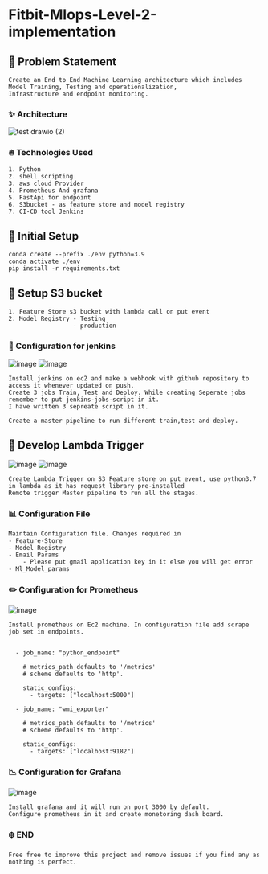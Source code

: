 # Fitbit-Mlops-Level-2-implementation
## 🚀 Problem Statement

```
Create an End to End Machine Learning architecture which includes 
Model Training, Testing and operationalization, 
Infrastructure and endpoint monitoring.
```

### ✨ Architecture
![test drawio (2)](https://user-images.githubusercontent.com/40850370/166421284-ae6e632f-2633-4f7a-b1be-8538ebab6b42.png)

### 🔥 Technologies Used
``` 
1. Python 
2. shell scripting 
3. aws cloud Provider 
4. Prometheus And grafana
5. FastApi for endpoint 
6. S3bucket - as feature store and model registry 
7. CI-CD tool Jenkins
```

## 👷 Initial Setup 
```commandline
conda create --prefix ./env python=3.9
conda activate ./env 
pip install -r requirements.txt 
```
## 💭 Setup S3 bucket
```
1. Feature Store s3 bucket with lambda call on put event
2. Model Registry - Testing 
                  - production
```
### 🔅 Configuration for jenkins
![image](https://user-images.githubusercontent.com/40850370/166425649-dfc7e79f-ff89-455b-bb9b-58e744549785.png)
![image](https://user-images.githubusercontent.com/40850370/166425685-ae6b90ca-1a09-43e2-b3d8-8be633e30fa8.png)

```
Install jenkins on ec2 and make a webhook with github repository to access it whenever updated on push.
Create 3 jobs Train, Test and Deploy. While creating Seperate jobs remember to put jenkins-jobs-script in it.
I have written 3 sepreate script in it.

Create a master pipeline to run different train,test and deploy.
```
## 📐 Develop Lambda Trigger
![image](https://user-images.githubusercontent.com/40850370/166426136-7c635c4f-8bfd-4dab-8b4a-1aca754b1d1a.png)
![image](https://user-images.githubusercontent.com/40850370/166426204-17e3f781-6d86-4484-b66c-4025f4ec60f0.png)
```
Create Lambda Trigger on S3 Feature store on put event, use python3.7 in lambda as it has request library pre-installed
Remote trigger Master pipeline to run all the stages.
```
### 📊 Configuration File
```
Maintain Configuration file. Changes required in 
- Feature-Store
- Model Registry 
- Email Params
    - Please put gmail application key in it else you will get error
- Ml_Model_params
```

### ✏️ Configuration for Prometheus 
![image](https://user-images.githubusercontent.com/40850370/166425509-e34fb61f-cc43-451d-b720-99cfb3df6bb3.png)

```
Install prometheus on Ec2 machine. In configuration file add scrape job set in endpoints.

 
  - job_name: "python_endpoint"
  
    # metrics_path defaults to '/metrics'
    # scheme defaults to 'http'.

    static_configs:
      - targets: ["localhost:5000"]
      
  - job_name: "wmi_exporter"
  
    # metrics_path defaults to '/metrics'
    # scheme defaults to 'http'.

    static_configs:
      - targets: ["localhost:9182"]

```
### 📉 Configuration for Grafana
![image](https://user-images.githubusercontent.com/40850370/166425584-d2f66757-aaa7-4417-a611-29efe57f0fed.png)
```
Install grafana and it will run on port 3000 by default.
Configure prometheus in it and create monetoring dash board.
```
### ❄️ END
```
Free free to improve this project and remove issues if you find any as nothing is perfect.
```



